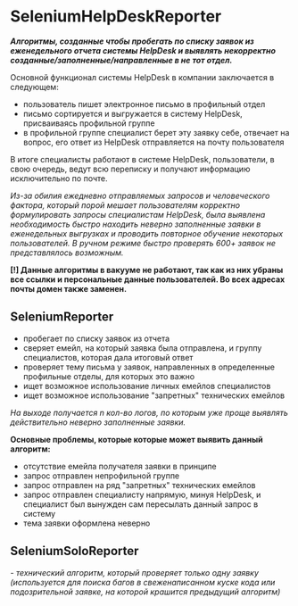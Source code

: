 # SeleniumHelpDeskReporter

<i><b>Алгоритмы, созданные чтобы пробегать по списку заявок из еженедельного отчета системы HelpDesk и выявлять некорректно созданные/заполненные/направленные в не тот отдел.</b></i>

Основной функционал системы HelpDesk в компании заключается в следующем:
- пользователь пишет электронное письмо в профильный отдел
- письмо сортируется и выгружается в систему HelpDesk, присваиваясь профильной группе
- в профильной группе специалист берет эту заявку себе, отвечает на вопрос, его ответ из HelpDesk отправляется на почту пользователя

В итоге специалисты работают в системе HelpDesk, пользователи, в свою очередь, ведут всю переписку и получают информацию исключительно по почте.

<i>Из-за обилия ежедневно отправляемых запросов и человеческого фактора, который порой мешает пользователям корректно формулировать запросы специалистам HelpDesk, была выявлена необходимость быстро находить неверно заполненные заявки в еженедельных выгрузках и проводить повторное обучение некоторых пользователей. В ручном режиме быстро проверять 600+ заявок не представлялось возможным.</i>

<b>[!] Данные алгоритмы в вакууме не работают, так как из них убраны все ссылки и персональные данные пользователей. Во всех адресах почты домен также заменен.</b>

## SeleniumReporter
- пробегает по списку заявок из отчета 
- сверяет емейл, на который заявка была отправлена, и группу специалистов, которая дала итоговый ответ
- проверяет тему письма у заявок, направленных в определенные профильные отделы, для которых это важно
- ищет возможное использование личных емейлов специалистов
- ищет возможное использование "запретных" технических емейлов

<i>На выходе получается n кол-во логов, по которым уже проще выявлять действительно неверно заполненные заявки.</i>

<b>Основные проблемы, которые которые может выявить данный алгоритм:</b>

- отсутствие емейла получателя заявки в принципе
- запрос отправлен непрофильной группе
- запрос отправлен на ряд "запретных" технических емейлов
- запрос отправлен специалисту напрямую, минуя HelpDesk, и специалист был вынужден сам пересылать данный запрос в систему
- тема заявки оформлена неверно

## SeleniumSoloReporter
<i>- технический алгоритм, который проверяет только одну заявку (используется для поиска багов в свеженаписанном куске кода или подозрительной заявке, на которой крашится предыдущий алгоритм) </i>
